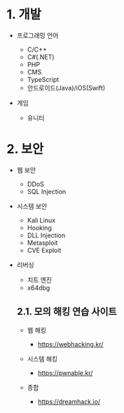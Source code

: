 # 1. 개발
+ 프로그래밍 언어
  + C/C++
  + C#(.NET)
  + PHP
  + CMS
  + TypeScript
  + 안드로이드(Java)/iOS(Swift)
  
+ 게임
  + 유니티


# 2. 보안
+ 웹 보안
  + DDoS
  + SQL Injection

+ 시스템 보안
  + Kali Linux
  + Hooking
  + DLL Injection  
  + Metasploit
  + CVE Exploit
  
+ 리버싱
  + 치트 엔진
  + x64dbg
  

  
  ## 2.1. 모의 해킹 연습 사이트
  + 웹 해킹
    + https://webhacking.kr/
    
  + 시스템 해킹
    + https://pwnable.kr/
    
  + 종합
    + https://dreamhack.io/
